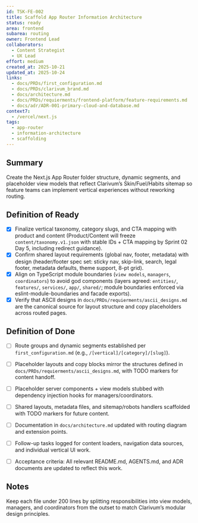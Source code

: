```yaml
---
id: TSK-FE-002
title: Scaffold App Router Information Architecture
status: ready
area: frontend
subarea: routing
owner: Frontend Lead
collaborators:
  - Content Strategist
  - UX Lead
effort: medium
created_at: 2025-10-21
updated_at: 2025-10-24
links:
  - docs/PRDs/first_configuration.md
  - docs/PRDs/clarivum_brand.md
  - docs/architecture.md
  - docs/PRDs/requierments/frontend-platform/feature-requirements.md
  - docs/adr/ADR-001-primary-cloud-and-database.md
context7:
  - /vercel/next.js
tags:
  - app-router
  - information-architecture
  - scaffolding
---
```


## Summary
Create the Next.js App Router folder structure, dynamic segments, and placeholder view models that reflect Clarivum’s Skin/Fuel/Habits sitemap so feature teams can implement vertical experiences without reworking routing.

## Definition of Ready
- [x] Finalize vertical taxonomy, category slugs, and CTA mapping with product and content (Product/Content will freeze `content/taxonomy.v1.json` with stable IDs + CTA mapping by Sprint 02 Day 5, including redirect guidance).
- [x] Confirm shared layout requirements (global nav, footer, metadata) with design (header/footer spec set: sticky nav, skip-link, search, legal footer, metadata defaults, theme support, 8-pt grid).
- [x] Align on TypeScript module boundaries (`view models`, `managers`, `coordinators`) to avoid god components (layers agreed: `entities/`, `features/`, `services/`, `app/`, `shared/`; module boundaries enforced via eslint-module-boundaries and facade exports).
- [x] Verify that ASCII designs in `docs/PRDs/requierments/ascii_designs.md` are the canonical source for layout structure and copy placeholders across routed pages.

## Definition of Done
- [ ] Route groups and dynamic segments established per `first_configuration.md` (e.g., `/[vertical]/[category]/[slug]`).
- [ ] Placeholder layouts and copy blocks mirror the structures defined in `docs/PRDs/requierments/ascii_designs.md`, with TODO markers for content handoff.
- [ ] Placeholder server components + view models stubbed with dependency injection hooks for managers/coordinators.
- [ ] Shared layouts, metadata files, and sitemap/robots handlers scaffolded with TODO markers for future content.
- [ ] Documentation in `docs/architecture.md` updated with routing diagram and extension points.
- [ ] Follow-up tasks logged for content loaders, navigation data sources, and individual vertical UI work.
- [ ] Acceptance criteria: All relevant README.md, AGENTS.md, and ADR documents are updated to reflect this work.


## Notes
Keep each file under 200 lines by splitting responsibilities into view models, managers, and coordinators from the outset to match Clarivum’s modular design principles.
